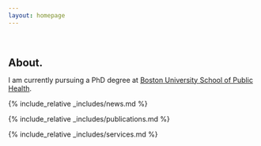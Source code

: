 ```yaml
---
layout: homepage
---
```


<h1 id="about-me"></h1>

<h2 style="margin: 60px 0px 10px;">About.</h2>

I am currently pursuing a PhD degree at [Boston University School of Public Health](https://www.bu.edu/sph/). 

{% include_relative _includes/news.md %}

{% include_relative _includes/publications.md %}

{% include_relative _includes/services.md %}

